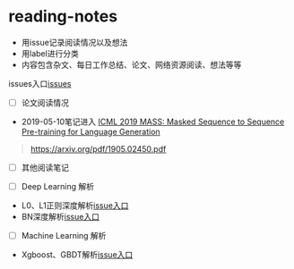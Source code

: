 # reading-notes
- 用issue记录阅读情况以及想法
- 用label进行分类
- 内容包含杂文、每日工作总结、论文、网络资源阅读、想法等等

issues入口[issues](https://github.com/TommyWongww/reading-notes/issues)

- [ ] 论文阅读情况
- 2019-05-10笔记进入 [ICML 2019 MASS: Masked Sequence to Sequence Pre-training for Language Generation](https://github.com/TommyWongww/reading-notes/issues/3#issuecomment-491136899) 
> https://arxiv.org/pdf/1905.02450.pdf

- [ ] 其他阅读笔记

- [ ] Deep Learning 解析
- L0、L1正则深度解析[issue入口]()
- BN深度解析[issue入口]()

- [ ] Machine Learning 解析
- Xgboost、GBDT解析[issue入口]()
